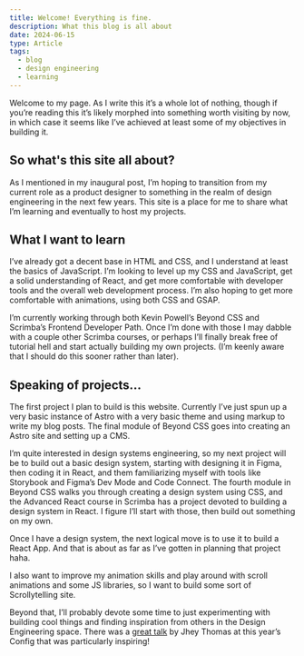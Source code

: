 ```yaml
---
title: Welcome! Everything is fine.
description: What this blog is all about
date: 2024-06-15
type: Article
tags:
  - blog
  - design engineering
  - learning
---
```

Welcome to my page. As I write this it’s a whole lot of nothing, though if you’re reading this it’s likely morphed into something worth visiting by now, in which case it seems like I’ve achieved at least some of my objectives in building it.

## So what's this site all about?

As I mentioned in my inaugural post, I’m hoping to transition from my current role as a product designer to something in the realm of design engineering in the next few years. This site is a place for me to share what I’m learning and eventually to host my projects.

## What I want to learn

I’ve already got a decent base in HTML and CSS, and I understand at least the basics of JavaScript. I’m looking to level up my CSS and JavaScript, get a solid understanding of React, and get more comfortable with developer tools and the overall web development process. I’m also hoping to get more comfortable with animations, using both CSS and GSAP.

I’m currently working through both Kevin Powell’s Beyond CSS and Scrimba’s Frontend Developer Path. Once I’m done with those I may dabble with a couple other Scrimba courses, or perhaps I’ll finally break free of tutorial hell and start actually building my own projects. (I’m keenly aware that I should do this sooner rather than later).

## Speaking of projects…

The first project I plan to build is this website. Currently I’ve just spun up a very basic instance of Astro with a very basic theme and using markup to write my blog posts. The final module of Beyond CSS goes into creating an Astro site and setting up a CMS.

I’m quite interested in design systems engineering, so my next project will be to build out a basic design system, starting with designing it in Figma, then coding it in React, and them familiarizing myself with tools like Storybook and Figma’s Dev Mode and Code Connect. The fourth module in Beyond CSS walks you through creating a design system using CSS, and the Advanced React course in Scrimba has a project devoted to building a design system in React. I figure I’ll start with those, then build out something on my own.

Once I have a design system, the next logical move is to use it to build a React App. And that is about as far as I’ve gotten in planning that project haha.

I also want to improve my animation skills and play around with scroll animations and some JS libraries, so I want to build some sort of Scrollytelling site.

Beyond that, I’ll probably devote some time to just experimenting with building cool things and finding inspiration from others in the Design Engineering space. There was a [great talk](https://www.youtube.com/watch?v=loKm4JcT4U4) by Jhey Thomas at this year’s Config that was particularly inspiring!